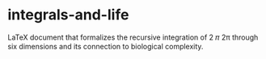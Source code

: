 # integrals-and-life
LaTeX document that formalizes the recursive integration of  2 𝜋 2π through six dimensions and its connection to biological complexity.
